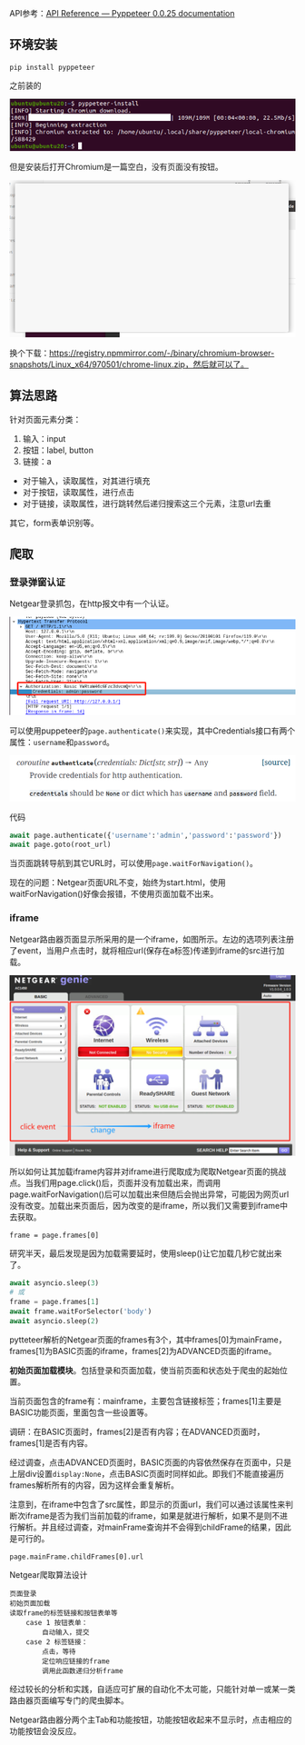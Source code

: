 API参考：[API Reference — Pyppeteer 0.0.25 documentation](https://pyppeteer.github.io/pyppeteer/reference.html)
## 环境安装

```
pip install pyppeteer
```


之前装的

![](images/Pasted%20image%2020231114162830.png)

但是安装后打开Chromium是一篇空白，没有页面没有按钮。

![](images/Pasted%20image%2020231114163206.png)

换个下载：https://registry.npmmirror.com/-/binary/chromium-browser-snapshots/Linux_x64/970501/chrome-linux.zip，然后就可以了。

## 算法思路
针对页面元素分类：
1. 输入：input
2. 按钮：label, button
3. 链接：a

- 对于输入，读取属性，对其进行填充
- 对于按钮，读取属性，进行点击
- 对于链接，读取属性，进行跳转然后递归搜索这三个元素，注意url去重

其它，form表单识别等。


## 爬取
### 登录弹窗认证
Netgear登录抓包，在http报文中有一个认证。

![](images/Pasted%20image%2020231114203200.png)

可以使用puppeteer的`page.authenticate()`来实现，其中Credentials接口有两个属性：`username`和`password`。

![](images/Pasted%20image%2020231115090002.png)

代码
```python
await page.authenticate({'username':'admin','password':'password'})
await page.goto(root_url)
```

当页面跳转导航到其它URL时，可以使用`page.waitForNavigation()`。

现在的问题：Netgear页面URL不变，始终为start.html，使用waitForNavigation()好像会报错，不使用页面加载不出来。

### iframe
Netgear路由器页面显示所采用的是一个iframe，如图所示。左边的选项列表注册了event，当用户点击时，就将相应url(保存在a标签)传递到iframe的src进行加载。

![](images/Pasted%20image%2020231116084940.png)

所以如何让其加载iframe内容并对iframe进行爬取成为爬取Netgear页面的挑战点。当我们用page.click()后，页面并没有加载出来，而调用page.waitForNavigation()后可以加载出来但随后会抛出异常，可能因为网页url没有改变。加载出来页面后，因为改变的是iframe，所以我们又需要到iframe中去获取。

```
frame = page.frames[0]
```

研究半天，最后发现是因为加载需要延时，使用sleep()让它加载几秒它就出来了。
```python
await asyncio.sleep(3)
# 或
frame = page.frames[1]
await frame.waitForSelector('body')
await asyncio.sleep(2)
```

pytteteer解析的Netgear页面的frames有3个，其中frames\[0]为mainFrame，frames\[1]为BASIC页面的iframe，frames\[2]为ADVANCED页面的iframe。

**初始页面加载模块**。包括登录和页面加载，使当前页面和状态处于爬虫的起始位置。

当前页面包含的frame有：mainframe，主要包含链接标签；frames\[1]主要是BASIC功能页面，里面包含一些设置等。

调研：在BASIC页面时，frames\[2]是否有内容；在ADVANCED页面时，frames\[1]是否有内容。

经过调查，点击ADVANCED页面时，BASIC页面的内容依然保存在页面中，只是上层div设置`display:None`，点击BASIC页面时同样如此。即我们不能直接遍历frames解析所有的内容，因为这样会重复解析。

注意到，在iframe中包含了src属性，即显示的页面url，我们可以通过该属性来判断次iframe是否为我们当前加载的iframe，如果是就进行解析，如果不是则不进行解析。并且经过调查，对mainFrame查询并不会得到childFrame的结果，因此是可行的。

```
page.mainFrame.childFrames[0].url
```

Netgear爬取算法设计
```
页面登录
初始页面加载
读取frame的标签链接和按钮表单等
	case 1 按钮表单：
		自动输入，提交
	case 2 标签链接：
		点击，等待
		定位响应链接的frame
		调用此函数递归分析frame
```

经过较长的分析和实践，自适应可扩展的自动化不太可能，只能针对单一或某一类路由器页面编写专门的爬虫脚本。

Netgear路由器分两个主Tab和功能按钮，功能按钮收起来不显示时，点击相应的功能按钮会没反应。